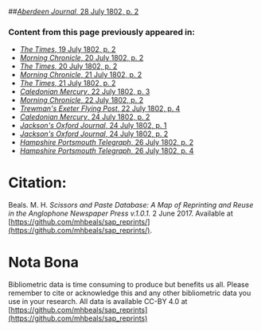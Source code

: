 ##[*Aberdeen Journal*, 28 July 1802, p. 2](https://mhbeals.github.io/sap_html/Aberdeen-Journal/Aberdeen-Journal-28-July-1802-p-2)

### Content from this page previously appeared in:
+ [*The Times*, 19 July 1802, p. 2](https://mhbeals.github.io/sap_html/The-Times/The-Times-19-July-1802-p-2)
+ [*Morning Chronicle*, 20 July 1802, p. 2](https://mhbeals.github.io/sap_html/Morning-Chronicle/Morning-Chronicle-20-July-1802-p-2)
+ [*The Times*, 20 July 1802, p. 2](https://mhbeals.github.io/sap_html/The-Times/The-Times-20-July-1802-p-2)
+ [*Morning Chronicle*, 21 July 1802, p. 2](https://mhbeals.github.io/sap_html/Morning-Chronicle/Morning-Chronicle-21-July-1802-p-2)
+ [*The Times*, 21 July 1802, p. 2](https://mhbeals.github.io/sap_html/The-Times/The-Times-21-July-1802-p-2)
+ [*Caledonian Mercury*, 22 July 1802, p. 3](https://mhbeals.github.io/sap_html/Caledonian-Mercury/Caledonian-Mercury-22-July-1802-p-3)
+ [*Morning Chronicle*, 22 July 1802, p. 2](https://mhbeals.github.io/sap_html/Morning-Chronicle/Morning-Chronicle-22-July-1802-p-2)
+ [*Trewman's Exeter Flying Post*, 22 July 1802, p. 4](https://mhbeals.github.io/sap_html/Trewman's-Exeter-Flying-Post/Trewman's-Exeter-Flying-Post-22-July-1802-p-4)
+ [*Caledonian Mercury*, 24 July 1802, p. 2](https://mhbeals.github.io/sap_html/Caledonian-Mercury/Caledonian-Mercury-24-July-1802-p-2)
+ [*Jackson's Oxford Journal*, 24 July 1802, p. 1](https://mhbeals.github.io/sap_html/Jackson's-Oxford-Journal/Jackson's-Oxford-Journal-24-July-1802-p-1)
+ [*Jackson's Oxford Journal*, 24 July 1802, p. 2](https://mhbeals.github.io/sap_html/Jackson's-Oxford-Journal/Jackson's-Oxford-Journal-24-July-1802-p-2)
+ [*Hampshire Portsmouth Telegraph*, 26 July 1802, p. 2](https://mhbeals.github.io/sap_html/Hampshire-Portsmouth-Telegraph/Hampshire-Portsmouth-Telegraph-26-July-1802-p-2)
+ [*Hampshire Portsmouth Telegraph*, 26 July 1802, p. 4](https://mhbeals.github.io/sap_html/Hampshire-Portsmouth-Telegraph/Hampshire-Portsmouth-Telegraph-26-July-1802-p-4)
                    
# Citation: 

Beals. M. H. *Scissors and Paste Database: A Map of Reprinting and Reuse in the Anglophone Newspaper Press v.1.0.1.* 2 June 2017. Available at [https://github.com/mhbeals/sap_reprints/](https://github.com/mhbeals/sap_reprints/). 
                    
# Nota Bona

Bibliometric data is time consuming to produce but benefits us all. Please remember to cite or acknowledge this and any other bibliometric data you use in your research. All data is available CC-BY 4.0 at [https://github.com/mhbeals/sap_reprints](https://github.com/mhbeals/sap_reprints)